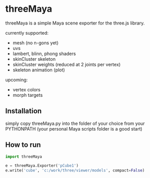 # threeMaya

threeMaya is a simple Maya scene exporter for the three.js library.

currently supported:
* mesh (no n-gons yet)
* uvs
* lambert, blinn, phong shaders
* skinCluster skeleton
* skinCluster weights (reduced at 2 joints per vertex)
* skeleton animation (plot)

upcoming:
* vertex colors
* morph targets


## Installation

simply copy threeMaya.py into the folder of your choice from your PYTHONPATH
(your personal Maya scripts folder is a good start)


## How to run

```python
import threeMaya

e = threeMaya.Exporter('pCube1')
e.write('cube', 'c:/work/three/viewer/models', compact=False)
```
